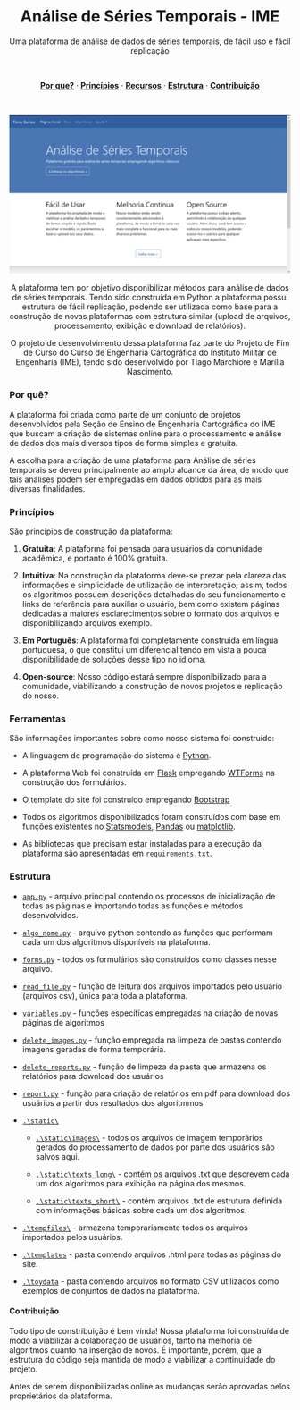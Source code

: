 <h1 align = 'center'>
Análise de Séries Temporais - IME
</h1>
<p align="center">
  Uma plataforma de análise de dados de séries temporais, de fácil uso e fácil replicação
</p>

<br/>

<p align="center">
  <a href="#why"><strong>Por que?</strong></a> ·
  <a href="#principles"><strong>Princípios</strong></a> ·
  <a href="#tools"><strong>Recursos</strong></a> ·
  <a href="#structure"><strong>Estrutura</strong></a> ·
  <a href="#contributions"><strong>Contribuição</strong></a>
</p>

<br/>

<p align="center">
  <a href=""><img src="./static/01_paginicial.PNG"></a>
</p>

<p align='center'>
  A plataforma tem por objetivo disponibilizar métodos para análise de dados de séries temporais. Tendo sido construída em Python a plataforma possui estrutura de fácil replicação, podendo ser utilizada como base para a construção de novas plataformas com estrutura similar (upload de arquivos, processamento, exibição e download de relatórios).
</p>
<p align='center'>
  O projeto de desenvolvimento dessa plataforma faz parte do Projeto de Fim de Curso do Curso de Engenharia Cartográfica do Instituto Militar de Engenharia (IME), tendo sido desenvolvido por Tiago Marchiore e Marília Nascimento.
</p>

<h3 id="why">Por quê?</h3>

A plataforma foi criada como parte de um conjunto de projetos desenvolvidos pela Seção de Ensino de Engenharia Cartográfica do IME que buscam a criação de sistemas online para o processamento e análise de dados dos mais diversos tipos de forma simples e gratuita.

A escolha para a criação de uma plataforma para Análise de séries temporais se deveu principalmente ao amplo alcance da área, de modo que tais análises podem ser empregadas em dados obtidos para as mais diversas finalidades.

<h3 id="principles">Princípios</h3>

São princípios de construção da plataforma:
1. **Gratuita**: A plataforma foi pensada para usuários da comunidade acadêmica, e portanto é 100% gratuita.

2. **Intuitiva**: Na construção da plataforma deve-se prezar pela clareza das informações e simplicidade de utilização de interpretação; assim, todos os algoritmos possuem descrições detalhadas do seu funcionamento e links de referência para auxiliar o usuário, bem como existem páginas dedicadas a maiores esclarecimentos sobre o formato dos arquivos e disponibilizando arquivos exemplo.

3. **Em Português**: A plataforma foi completamente construída em língua portuguesa, o que constitui um diferencial tendo em vista a pouca disponibilidade de soluções desse tipo no idioma.

4. **Open-source**: Nosso código estará sempre disponibilizado para a comunidade, viabilizando a construção de novos projetos e replicação do nosso.

<h3 id="tools">Ferramentas</h3>

São informações importantes sobre como nosso sistema foi construído:

* A linguagem de programação do sistema é <a href='https://www.python.org/'>Python</a>.

* A plataforma Web foi construída em <a href='http://flask.pocoo.org/'>Flask</a> empregando <a href='https://wtforms.readthedocs.io/en/stable/'>WTForms</a> na construção dos formulários.

* O template do site foi construído empregando <a href='http://getbootstrap.com/'>Bootstrap</a>

* Todos os algoritmos disponibilizados foram construídos com base em funções existentes no <a href='https://www.statsmodels.org/stable/index.html'>Statsmodels</a>, <a href='https://pandas.pydata.org/'>Pandas</a> ou <a href='https://matplotlib.org/'>matplotlib</a>.

* As bibliotecas que precisam estar instaladas para a execução da plataforma são apresentadas em [`requirements.txt`](https://github.com/mariliamonteiro/pfc_timeseries/blob/dev_master/requirements.txt).

<h3 id="structure">Estrutura</h3>

* [`app.py`](https://github.com/mariliamonteiro/pfc_timeseries/blob/dev_master/app.py) - arquivo principal contendo os processos de inicialização de todas as páginas e importando todas as funções e métodos desenvolvidos.

* [`algo_nome.py`](https://github.com/mariliamonteiro/pfc_timeseries) - arquivo python contendo as funções que performam cada um dos algoritmos disponíveis na plataforma.

* [`forms.py`](https://github.com/mariliamonteiro/pfc_timeseries/blob/dev_master/forms.py) - todos os formulários são construídos como classes nesse arquivo.

* [`read_file.py`](https://github.com/mariliamonteiro/pfc_timeseries/blob/dev_master/read_file.py) - função de leitura dos arquivos importados pelo usuário (arquivos csv), única para toda a plataforma.

* [`variables.py`](https://github.com/mariliamonteiro/pfc_timeseries/blob/dev_master/variables.py) - funções específicas empregadas na criação de novas páginas de algoritmos

* [`delete_images.py`](https://github.com/mariliamonteiro/pfc_timeseries/blob/dev_master/delete_images.py) - função empregada na limpeza de pastas contendo imagens geradas de forma temporária.

* [`delete_reports.py`](https://github.com/mariliamonteiro/pfc_timeseries/blob/dev_master/delete_reports.py) - função de limpeza da pasta que armazena os relatórios para download dos usuários

* [`report.py`](https://github.com/mariliamonteiro/pfc_timeseries/blob/dev_master/report.py) - função para criação de relatórios em pdf para download dos usuários a partir dos resultados dos algoritmmos

* [`.\static\`](https://github.com/mariliamonteiro/pfc_timeseries/tree/dev_master/static)

  * [`.\static\images\`](https://github.com/mariliamonteiro/pfc_timeseries/tree/dev_master/static) - todos os arquivos de imagem temporários gerados do processamento de dados por parte dos usuários são salvos aqui.

  * [`.\static\texts_long\`](https://github.com/mariliamonteiro/pfc_timeseries/tree/dev_master/static/texts_long) - contém os arquivos .txt que descrevem cada um dos algoritmos para exibição na página dos mesmos.

  * [`.\static\texts_short\`](https://github.com/mariliamonteiro/pfc_timeseries/tree/dev_master/static/texts_short) - contém arquivos .txt de estrutura definida com informações básicas sobre cada um dos algoritmos.

* [`.\tempfiles\`](https://github.com/mariliamonteiro/pfc_timeseries/tree/dev_master/temp_files) - armazena temporariamente todos os arquivos importados pelos usuários.

* [`.\templates`](https://github.com/mariliamonteiro/pfc_timeseries/tree/dev_master/templates) - pasta contendo arquivos .html para todas as páginas do site.

* [`.\toydata`](https://github.com/mariliamonteiro/pfc_timeseries/tree/dev_master/toydata) - pasta contendo arquivos no formato CSV utilizados como exemplos de conjuntos de dados na plataforma.


<h4 id="contributions">Contribuição</h4>

Todo tipo de constribuição é bem vinda! Nossa plataforma foi construída de modo a viabilizar a colaboração de usuários, tanto na melhoria de algoritmos quanto na inserção de novos. É importante, porém, que a estrutura do código seja mantida de modo a viabilizar a continuidade do projeto.

Antes de serem disponibilizadas online as mudanças serão aprovadas pelos proprietários da plataforma.
